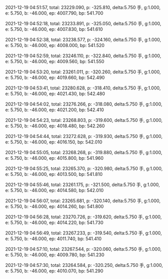 2021-12-19 04:51:57, total: 23229.090, p: -325.810, delta:5.750 手, g:1.000, e: 5.750, b: -46.000, ep: 4007.790, bp: 541.700

2021-12-19 04:52:18, total: 23233.891, p: -325.050, delta:5.750 手, g:1.000, e: 5.750, b: -46.000, ep: 4007.830, bp: 541.610

2021-12-19 04:52:38, total: 23238.577, p: -324.160, delta:5.750 手, g:1.000, e: 5.750, b: -46.000, ep: 4008.000, bp: 541.520

2021-12-19 04:52:59, total: 23246.110, p: -322.840, delta:5.750 手, g:1.000, e: 5.750, b: -46.000, ep: 4009.560, bp: 541.550

2021-12-19 04:53:20, total: 23261.011, p: -320.260, delta:5.750 手, g:1.000, e: 5.750, b: -46.000, ep: 4019.660, bp: 542.490

2021-12-19 04:53:41, total: 23280.628, p: -318.410, delta:5.750 手, g:1.000, e: 5.750, b: -46.000, ep: 4021.430, bp: 542.480

2021-12-19 04:54:02, total: 23276.266, p: -318.080, delta:5.750 手, g:1.000, e: 5.750, b: -46.000, ep: 4021.200, bp: 542.410

2021-12-19 04:54:23, total: 23268.803, p: -319.600, delta:5.750 手, g:1.000, e: 5.750, b: -46.000, ep: 4018.480, bp: 542.260

2021-12-19 04:54:44, total: 23272.628, p: -319.930, delta:5.750 手, g:1.000, e: 5.750, b: -46.000, ep: 4016.150, bp: 542.010

2021-12-19 04:55:05, total: 23268.268, p: -319.880, delta:5.750 手, g:1.000, e: 5.750, b: -46.000, ep: 4015.800, bp: 541.960

2021-12-19 04:55:25, total: 23265.370, p: -320.980, delta:5.750 手, g:1.000, e: 5.750, b: -46.000, ep: 4013.500, bp: 541.810

2021-12-19 04:55:46, total: 23261.175, p: -321.500, delta:5.750 手, g:1.000, e: 5.750, b: -46.000, ep: 4014.580, bp: 542.010

2021-12-19 04:56:07, total: 23265.681, p: -320.140, delta:5.750 手, g:1.000, e: 5.750, b: -46.000, ep: 4014.260, bp: 541.800

2021-12-19 04:56:28, total: 23270.726, p: -319.620, delta:5.750 手, g:1.000, e: 5.750, b: -46.000, ep: 4014.220, bp: 541.730

2021-12-19 04:56:49, total: 23267.233, p: -319.540, delta:5.750 手, g:1.000, e: 5.750, b: -46.000, ep: 4011.740, bp: 541.410

2021-12-19 04:57:10, total: 23267.544, p: -320.060, delta:5.750 手, g:1.000, e: 5.750, b: -46.000, ep: 4009.780, bp: 541.230

2021-12-19 04:57:30, total: 23264.584, p: -320.250, delta:5.750 手, g:1.000, e: 5.750, b: -46.000, ep: 4010.070, bp: 541.290